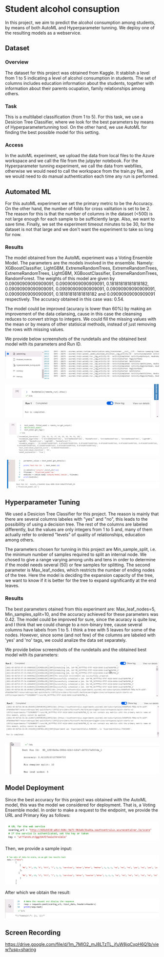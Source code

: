 # Student alcohol consuption 

In this project, we aim to predict the alcohol consumption among students, by means of both AutoML and Hyperparameter tunning. We deploy one of the resulting models as a webservice. 

## Dataset

### Overview
The dataset for this project was obtained from Kaggle. It stablish a level from 1 to 5 indicating a level of alcohol consumption in students. The set of columns includes education information about the students, together with information about their parents ocupation, family relationships among others. 

### Task
This is a multilabel classification (from 1 to 5). For this task, we use a Desicion Tree Classifier, where we look for the best parameters by means of Hyperparametertunning tool. On the other hand, we use AutoML for finding the best possible model for this setting.

### Access
In the autoML experiment, we upload the data from local files to the Azure workspace and we call the file from the jutpyter notebook. For the Hyperparameter tunning experiment, we call the data from webfiles, otherwise we would need to call the workspace from the train.py file, and we would need to do manual authentication each time any run is performed.

## Automated ML
For this autoML experiment we set the primary metric to be the Accuracy. On the other hand, the number of folds for cross valitation is set to be 2. The reason for this is that the number of columns in the dataset (<500) is not large enough for each sample to be sufficiently large. Also, we want to save time. Finally, we set the experiment timeout minutes to be 30, for the dataset is not that large and we don't want the experiment to take so long for now.  

### Results
The model obtained from the AutoML experiment was a Voting Ensemble Model. The parameters are the models involved in the ensemble. Namely: XGBoostClassifier, LightGBM, ExtremeRandomTrees, ExtremeRandomTrees, ExtremeRandomTrees, LightGBM, XGBoostClassifier, ExtremeRandomTrees, RandomForest. The weights of this model are given by 0.09090909090909091, 0.09090909090909091, 0.18181818181818182, 0.09090909090909091, 0.09090909090909091, 0.09090909090909091, 0.09090909090909091, 0.18181818181818182 and 0.09090909090909091 respectively. The accuracy obtained in this case was: 0.54.

The model could be improved (acuracy is lower than 60%) by making an improvement of the data celansing, cause in this case the cleansing reduces to convert strings to integers. We could fill the missing values with the mean or by means of other statisical methods, instead of just removing the rows with missing values.

We provide below screenshots of the rundetails and the obtained best model with its parameters and Run ID.

![alt text](https://github.com/yimp341/nd00333-capstone/blob/master/AutoML%20rundetails.PNG)


![alt text](https://github.com/yimp341/nd00333-capstone/blob/master/AutoML%20rundetails2.PNG)

![alt text](https://github.com/yimp341/nd00333-capstone/blob/master/AutoML%20Besto%20Model.PNG)

![alt text](https://github.com/yimp341/nd00333-capstone/blob/master/AutoML%20Besto%20Model%20ID.PNG)



## Hyperparameter Tuning
We used a Desicion Tree Classifier for this project. The reason is mainly that there are several columns labeles with "yes" and "no", this leads to the possibility of using a decision tree. The rest of the columns are labeled differently, but the values are only integers from 1 to 5 and, many of them actually refer to ordered "levels" of quality of relationships, education among others.

The parameters chosen for tunning in this project are Min_sample_split, i.e. the minimum number of samples required to split an internal node. We chosed to give a range varying among units and tens in order to determine if the model needs several (50) or few samples for splitting.
The second parameter is Max_leaf_nodes, which restricts the number of ending nodes of the tree. Here the model is deciding the expansion capacity of the tree, we want to know if it is better for the tree to expand significantly at the end leaves.



### Results
The best parameters otained from this experiment are:
Max_leaf_nodes=5,
Min_samples_split=10,
and the accuracy achieved for these parameters was 0.42. The model could be improved for sure, since the acuracy is quite low, and I think that we could change to a non-binary tree, cause several columns have labels from 1 to 5. I think a tree with 5 leaves for some of the nodes. However, since some (and not few) of the columns are labeled with 'yes' and 'no' tags, we could analize the data set separately. 

We provide below screenshots of the rundetails and the obtained best model with its parameters:

![alt text](https://github.com/yimp341/nd00333-capstone/blob/master/Rundetails1.PNG)

![alt text](https://github.com/yimp341/nd00333-capstone/blob/master/Rundetails2.PNG)

![alt text](https://github.com/yimp341/nd00333-capstone/blob/master/HyperdriveBestModel.PNG)

## Model Deployment
Since the best accuracy for this project was obtained with the AutoML model, this was the model we considered for deployment. That is, a Voting Ensemble model. In order to make a request to the endpoint, we provide the URL and Primary Key as follows:

![alt text](https://github.com/yimp341/nd00333-capstone/blob/master/Deployment1.PNG)

Then, we provide a sample input:

![alt text](https://github.com/yimp341/nd00333-capstone/blob/master/Deployment%202.PNG)

After which we obtain the result:

![alt text](https://github.com/yimp341/nd00333-capstone/blob/master/DeploymentRESULT.PNG)


## Screen Recording
https://drive.google.com/file/d/1m_7MIO2_mJ8LTzTL_jfuW8jqCxpH6Q1b/view?usp=sharing

